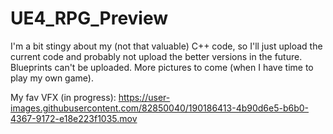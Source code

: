 # UE4_RPG_Preview
I'm a bit stingy about my (not that valuable) C++ code, so I'll just upload the current code and probably not upload the better versions in the future. Blueprints can't be uploaded. More pictures to come (when I have time to play my own game).

My fav VFX (in progress):
https://user-images.githubusercontent.com/82850040/190186413-4b90d6e5-b6b0-4367-9172-e18e223f1035.mov

